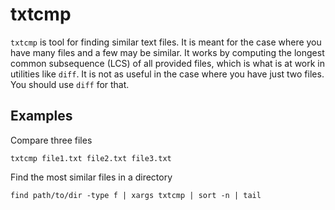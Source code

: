 txtcmp
======

`txtcmp` is tool for finding similar text files. It is meant for the case where
you have many files and a few may be similar. It works by computing the longest
common subsequence (LCS) of all provided files, which is what is at work in
utilities like `diff`. It is not as useful in the case where you have just two
files. You should use `diff` for that.

Examples
--------

Compare three files

    txtcmp file1.txt file2.txt file3.txt

Find the most similar files in a directory

    find path/to/dir -type f | xargs txtcmp | sort -n | tail
